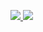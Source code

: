 <a href="https://open.spotify.com/user/31wmstgqczym3oxrvqvcvf4ucryq?si=f0T8cQHTS3SnRQtxwUm1SQ&utm_source=copy-link"><img src="https://img.shields.io/badge/Spotify-1ED760?&style=for-the-badge&logo=spotify&logoColor=white" />
<a href="https://github.com/botxeditor"><img src="https://img.shields.io/badge/dev.to-0A0A0A?style=for-the-badge&logo=devdotto&logoColor=white" />
